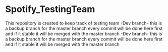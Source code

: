 # Spotify_TestingTeam
This repository is created to keep track of testing team
-Dev branch- this is a backup branch for the master branch every commit will be done here first and if it stable it will be merged with the master branch
-Dev branch- this is a backup branch for the master branch every commit will be done here first and if it stable it will be merged with the master branch
